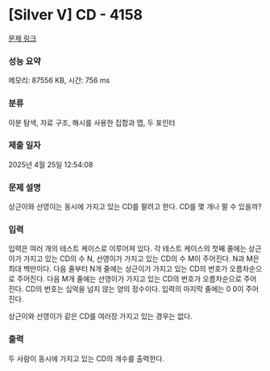 # [Silver V] CD - 4158 

[문제 링크](https://www.acmicpc.net/problem/4158) 

### 성능 요약

메모리: 87556 KB, 시간: 756 ms

### 분류

이분 탐색, 자료 구조, 해시를 사용한 집합과 맵, 두 포인터

### 제출 일자

2025년 4월 25일 12:54:08

### 문제 설명

<p>상근이와 선영이는 동시에 가지고 있는 CD를 팔려고 한다. CD를 몇 개나 팔 수 있을까?</p>

### 입력 

 <p>입력은 여러 개의 테스트 케이스로 이루어져 있다. 각 테스트 케이스의 첫째 줄에는 상근이가 가지고 있는 CD의 수 N, 선영이가 가지고 있는 CD의 수 M이 주어진다. N과 M은 최대 백만이다. 다음 줄부터 N개 줄에는 상근이가 가지고 있는 CD의 번호가 오름차순으로 주어진다. 다음 M개 줄에는 선영이가 가지고 있는 CD의 번호가 오름차순으로 주어진다. CD의 번호는 십억을 넘지 않는 양의 정수이다. 입력의 마지막 줄에는 0 0이 주어진다.</p>

<p>상근이와 선영이가 같은 CD를 여러장 가지고 있는 경우는 없다.</p>

### 출력 

 <p>두 사람이 동시에 가지고 있는 CD의 개수를 출력한다.</p>

